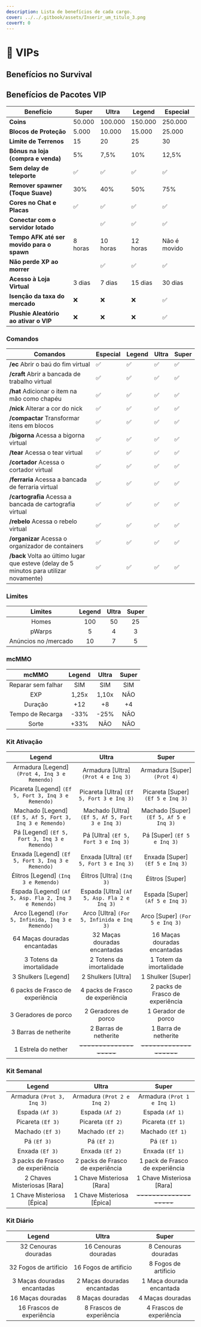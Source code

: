 ```yaml
---
description: Lista de benefícios de cada cargo.
cover: ../../.gitbook/assets/Inserir_um_titulo_3.png
coverY: 0
---
```


# 💎 VIPs

## Benefícios no Survival

## Benefícios de Pacotes VIP

| **Benefício**                             | **Super** | **Ultra** | **Legend** | **Especial** |
| ----------------------------------------- | --------- | --------- | ---------- | ------------ |
| **Coins**                                 | 50.000    | 100.000   | 150.000    | 250.000      |
| **Blocos de Proteção**                    | 5.000     | 10.000    | 15.000     | 25.000       |
| **Limite de Terrenos**                    | 15        | 20        | 25         | 30           |
| **Bônus na loja (compra e venda)**        | 5%        | 7,5%      | 10%        | 12,5%        |
| **Sem delay de teleporte**                | ✅         | ✅         | ✅          | ✅            |
| **Remover spawner (Toque Suave)**         | 30%       | 40%       | 50%        | 75%          |
| **Cores no Chat e Placas**                | ✅         | ✅         | ✅          | ✅            |
| **Conectar com o servidor lotado**        |           | ✅         | ✅          | ✅            |
| **Tempo AFK até ser movido para o spawn** | 8 horas   | 10 horas  | 12 horas   | Não é movido |
| **Não perde XP ao morrer**                |           | ✅         | ✅          | ✅            |
| **Acesso à Loja Virtual**                 | 3 dias    | 7 dias    | 15 dias    | 30 dias      |
| **Isenção da taxa do mercado**            | ❌         | ❌         | ❌          | ✅            |
| **Plushie Aleatório ao ativar o VIP**     | ❌         | ❌         | ❌          | ✅            |

### Comandos <a href="#comandos" id="comandos"></a>

| **Comandos**                                                                            | **Especial** | **Legend** | **Ultra** | **Super** |
| --------------------------------------------------------------------------------------- | ------------ | ---------- | --------- | --------- |
| **/ec** Abrir o baú do fim virtual                                                      | ✅            | ✅          | ✅         | ✅         |
| **/craft** Abrir a bancada de trabalho virtual                                          | ✅            | ✅          | ✅         | ✅         |
| **/hat** Adicionar o item na mão como chapéu                                            | ✅            | ✅          | ✅         | ✅         |
| **/nick** Alterar a cor do nick                                                         | ✅            | ✅          | ✅         | ✅         |
| **/compactar** Transformar itens em blocos                                              | ✅            | ✅          | ✅         | ✅         |
| **/bigorna** Acessa a bigorna virtual                                                   | ✅            | ✅          | ✅         | ✅         |
| **/tear** Acessa o tear virtual                                                         | ✅            | ✅          | ✅         | ✅         |
| **/cortador** Acessa o cortador virtual                                                 | ✅            | ✅          | ✅         | ✅         |
| **/ferraria** Acessa a bancada de ferraria virtual                                      | ✅            | ✅          | ✅         | ✅         |
| **/cartografia** Acessa a bancada de cartografia virtual                                | ✅            | ✅          | ✅         | ✅         |
| **/rebelo** Acessa o rebelo virtual                                                     | ✅            | ✅          | ✅         | ✅         |
| **/organizar** Acessa o organizador de containers                                       | ✅            | ✅          | ✅         | ✅         |
| **/back** Volta ao último lugar que esteve (delay de 5 minutos para utilizar novamente) | ✅            | ✅          | ✅         | ✅         |

### Limites

|      **Limites**     | **Legend** | **Ultra** | **Super** |
| :------------------: | :--------: | :-------: | :-------: |
|         Homes        |     100    |     50    |     25    |
|        pWarps        |      5     |     4     |     3     |
| Anúncios no /mercado |     10     |     7     |     5     |

### mcMMO

|      **mcMMO**     | **Legend** | **Ultra** | **Super** |
| :----------------: | :--------: | :-------: | :-------: |
| Reparar sem falhar |     SIM    |    SIM    |    SIM    |
|         EXP        |    1,25x   |   1,10x   |    NÃO    |
|       Duração      |     +12    |     +8    |     +4    |
|  Tempo de Recarga  |    -33%    |    -25%   |    NÃO    |
|        Sorte       |    +33%    |    NÃO    |    NÃO    |

### Kit Ativação <a href="#kit-ativacao" id="kit-ativacao"></a>

|                         **Legend**                        |                    **Ultra**                    |                **Super**                |
| :-------------------------------------------------------: | :---------------------------------------------: | :-------------------------------------: |
|      Armadura \[Legend] `(Prot 4, Inq 3 e Remendo)`       |      Armadura \[Ultra] `(Prot 4 e Inq 3)`       |      Armadura \[Super] `(Prot 4)`       |
|    Picareta \[Legend] `(Ef 5, Fort 3, Inq 3 e Remendo)`   |    Picareta \[Ultra] `(Ef 5, Fort 3 e Inq 3)`   |    Picareta \[Super] `(Ef 5 e Inq 3)`   |
| Machado \[Legend] `(Ef 5, Af 5, Fort 3, Inq 3 e Remendo)` | Machado \[Ultra] `(Ef 5, Af 5, Fort 3 e Inq 3)` | Machado \[Super] `(Ef 5, Af 5 e Inq 3)` |
|       Pá \[Legend] `(Ef 5, Fort 3, Inq 3 e Remendo)`      |       Pá \[Ultra] `(Ef 5, Fort 3 e Inq 3)`      |       Pá \[Super] `(Ef 5 e Inq 3)`      |
|     Enxada \[Legend] `(Ef 5, Fort 3, Inq 3 e Remendo)`    |     Enxada \[Ultra] `(Ef 5, Fort 3 e Inq 3)`    |     Enxada \[Super] `(Ef 5 e Inq 3)`    |
|           Élitros \[Legend] `(Inq 3 e Remendo)`           |            Élitros \[Ultra] `(Inq 3)`           |             Élitros \[Super]            |
|   Espada \[Legend] `(Af 5, Asp. Fla 2, Inq 3 e Remendo)`  |   Espada \[Ultra] `(Af 5, Asp. Fla 2 e Inq 3)`  |     Espada \[Super] `(Af 5 e Inq 3)`    |
|    Arco \[Legend] `(For 5, Infinida, Inq 3 e Remendo)`    |    Arco \[Ultra] `(For 5, Infinida e Inq 3)`    |     Arco \[Super] `(For 5 e Inq 3)`     |
|                64 Maças douradas encantadas               |           32 Maças douradas encantadas          |       16 Maças douradas encantadas      |
|                  3 Totens da imortalidade                 |             2 Totens da imortalidade            |         1 Totem da imortalidade         |
|                    3 Shulkers \[Legend]                   |               2 Shulkers \[Ultra]               |            1 Shulker \[Super]           |
|              6 packs de Frasco de experiência             |         4 packs de Frasco de experiência        |     2 packs de Frasco de experiência    |
|                    3 Geradores de porco                   |               2 Geradores de porco              |            1 Gerador de porco           |
|                   3 Barras de netherite                   |              2 Barras de netherite              |           1 Barra de netherite          |
|                    1 Estrela do nether                    |             ~~-------------------~~             |         ~~-------------------~~         |

### Kit Semanal <a href="#kit-ativacao" id="kit-ativacao"></a>

|            **Legend**            |             **Ultra**            |            **Super**            |
| :------------------------------: | :------------------------------: | :-----------------------------: |
|    Armadura `(Prot 3, Inq 3)`    |   Armadura `(Prot 2 e Inq 2)`    |  Armadura `(Prot 1 e Inq 1)`    |
|          Espada `(Af 3)`         |          Espada `(Af 2)`         |         Espada `(Af 1)`         |
|         Picareta `(Ef 3)`        |         Picareta `(Ef 2)`        |        Picareta `(Ef 1)`        |
|         Machado `(Ef 3)`         |         Machado `(Ef 2)`         |         Machado `(Ef 1)`        |
|            Pá `(Ef 3)`           |            Pá `(Ef 2)`           |           Pá `(Ef 1)`           |
|          Enxada `(Ef 3)`         |          Enxada `(Ef 2)`         |         Enxada `(Ef 1)`         |
| 3 packs de Frasco de experiência | 2 packs de Frasco de experiência | 1 pack de Frasco de experiência |
|   2 Chaves Misteriosas \[Rara]   |    1 Chave Misteriosa \[Rara]    |    1 Chave Misteriosa \[Rara]   |
|    1 Chave Misteriosa \[Épica]   |    1 Chave Misteriosa \[Épica]   |     ~~-------------------~~     |

### Kit Diário <a href="#kit-ativacao" id="kit-ativacao"></a>

|          **Legend**         |          **Ultra**          |         **Super**        |
| :-------------------------: | :-------------------------: | :----------------------: |
|     32 Cenouras douradas    |     16 Cenouras douradas    |    8 Cenouras douradas   |
|    32 Fogos de artificio    |    16 Fogos de artificio    |   8 Fogos de artificio   |
| 3 Maças douradas encantadas | 2 Maças douradas encantadas | 1 Maça dourada encantada |
|       16 Maças douradas     |       8 Maças douradas      |     4 Maças douradas     |
|  16 Frascos de experiência  |   8 Frascos de experiência  | 4 Frascos de experiência |


